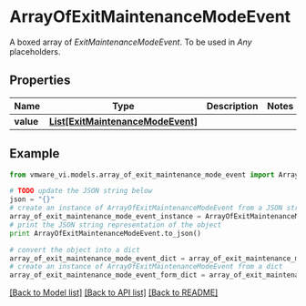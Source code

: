 # ArrayOfExitMaintenanceModeEvent

A boxed array of *ExitMaintenanceModeEvent*. To be used in *Any* placeholders. 

## Properties
Name | Type | Description | Notes
------------ | ------------- | ------------- | -------------
**value** | [**List[ExitMaintenanceModeEvent]**](ExitMaintenanceModeEvent.md) |  | 

## Example

```python
from vmware_vi.models.array_of_exit_maintenance_mode_event import ArrayOfExitMaintenanceModeEvent

# TODO update the JSON string below
json = "{}"
# create an instance of ArrayOfExitMaintenanceModeEvent from a JSON string
array_of_exit_maintenance_mode_event_instance = ArrayOfExitMaintenanceModeEvent.from_json(json)
# print the JSON string representation of the object
print ArrayOfExitMaintenanceModeEvent.to_json()

# convert the object into a dict
array_of_exit_maintenance_mode_event_dict = array_of_exit_maintenance_mode_event_instance.to_dict()
# create an instance of ArrayOfExitMaintenanceModeEvent from a dict
array_of_exit_maintenance_mode_event_form_dict = array_of_exit_maintenance_mode_event.from_dict(array_of_exit_maintenance_mode_event_dict)
```
[[Back to Model list]](../README.md#documentation-for-models) [[Back to API list]](../README.md#documentation-for-api-endpoints) [[Back to README]](../README.md)



